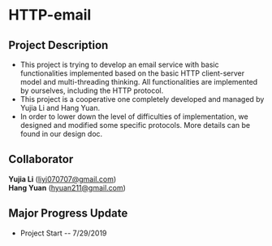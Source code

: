 # HTTP-email
## Project Description
* This project is trying to develop an email service with basic functionalities implemented based on the basic HTTP client-server model and multi-threading thinking. All functionalities are implemented by ourselves, including the HTTP protocol.  
* This project is a cooperative one completely developed and managed by Yujia Li and Hang Yuan.  
* In order to lower down the level of difficulties of implementation, we designed and modified some specific protocols. More details can be found in our design doc.  

## Collaborator
**Yujia Li**  (liyj070707@gmail.com)  
**Hang Yuan** (hyuan211@gmail.com)

## Major Progress Update
* Project Start -- 7/29/2019  
